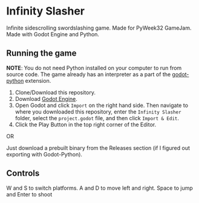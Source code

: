 # Infinity Slasher

Infinite sidescrolling swordslashing game. Made for PyWeek32 GameJam.
Made with Godot Engine and Python.

## Running the game

**NOTE**: You do not need Python installed on your computer to run from source
code. The game already has an interpreter as a part of the [godot-python](https://github.com/touilleMan/godot-python)
extension.

1. Clone/Download this repository.
2. Download [Godot Engine](https://godotengine.org/download).
3. Open Godot and click `Import` on the right hand side. Then navigate to where
you downloaded this repository, enter the `Infinity Slasher` folder, select the
`project.godot` file, and then click `Import & Edit`.
4. Click the Play Button in the top right corner of the Editor.

OR

Just download a prebuilt binary from the Releases section (if I figured out
exporting with Godot-Python).

## Controls

W and S to switch platforms. A and D to move left and right. Space to jump and
Enter to shoot
